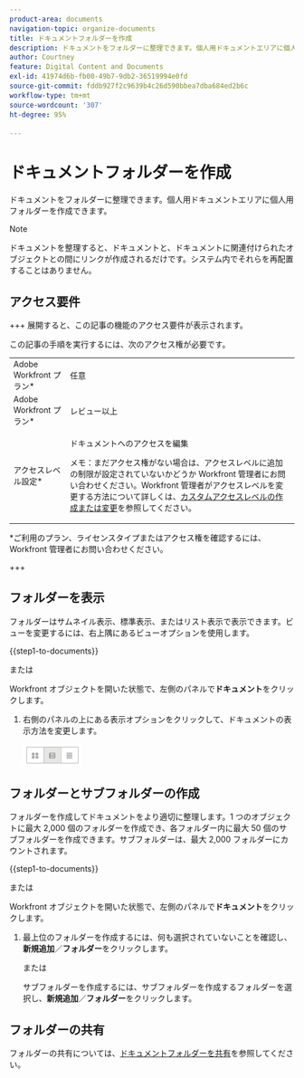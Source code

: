 ```yaml
---
product-area: documents
navigation-topic: organize-documents
title: ドキュメントフォルダーを作成
description: ドキュメントをフォルダーに整理できます。個人用ドキュメントエリアに個人用フォルダーを作成できます。
author: Courtney
feature: Digital Content and Documents
exl-id: 41974d6b-fb00-49b7-9db2-36519994e0fd
source-git-commit: fddb927f2c9639b4c26d590bbea7dba684ed2b6c
workflow-type: tm+mt
source-wordcount: '307'
ht-degree: 95%

---
```


# ドキュメントフォルダーを作成

ドキュメントをフォルダーに整理できます。個人用ドキュメントエリアに個人用フォルダーを作成できます。

>[!NOTE]
>
>ドキュメントを整理すると、ドキュメントと、ドキュメントに関連付けられたオブジェクトとの間にリンクが作成されるだけです。システム内でそれらを再配置することはありません。

## アクセス要件

+++ 展開すると、この記事の機能のアクセス要件が表示されます。

この記事の手順を実行するには、次のアクセス権が必要です。

<table style="table-layout:auto"> 
 <col> 
 <col> 
 <tbody> 
  <tr> 
   <td role="rowheader">Adobe Workfront プラン*</td> 
   <td> <p>任意</p> </td> 
  </tr> 
  <tr> 
   <td role="rowheader">Adobe Workfront プラン*</td> 
   <td> <p>レビュー以上</p> </td> 
  </tr> 
  <tr> 
   <td role="rowheader">アクセスレベル設定*</td> 
   <td> <p>ドキュメントへのアクセスを編集</p> <p>メモ：まだアクセス権がない場合は、アクセスレベルに追加の制限が設定されていないかどうか Workfront 管理者にお問い合わせください。Workfront 管理者がアクセスレベルを変更する方法について詳しくは、<a href="../../administration-and-setup/add-users/configure-and-grant-access/create-modify-access-levels.md" class="MCXref xref">カスタムアクセスレベルの作成または変更</a>を参照してください。</p> </td> 
  </tr> 
 </tbody> 
</table>

&#42;ご利用のプラン、ライセンスタイプまたはアクセス権を確認するには、Workfront 管理者にお問い合わせください。

+++

## フォルダーを表示

フォルダーはサムネイル表示、標準表示、またはリスト表示で表示できます。ビューを変更するには、右上隅にあるビューオプションを使用します。

{{step1-to-documents}}

または

Workfront オブジェクトを開いた状態で、左側のパネルで&#x200B;**ドキュメント**&#x200B;をクリックします。

1. 右側のパネルの上にある表示オプションをクリックして、ドキュメントの表示方法を変更します。

   ![&#x200B; ドキュメント表示オプション &#x200B;](assets/screenshot-2016-07-07-12.46.54.png)

## フォルダーとサブフォルダーの作成

フォルダーを作成してドキュメントをより適切に整理します。1 つのオブジェクトに最大 2,000 個のフォルダーを作成でき、各フォルダー内に最大 50 個のサブフォルダーを作成できます。サブフォルダーは、最大 2,000 フォルダーにカウントされます。

{{step1-to-documents}}

または

Workfront オブジェクトを開いた状態で、左側のパネルで&#x200B;**ドキュメント**&#x200B;をクリックします。

1. 最上位のフォルダーを作成するには、何も選択されていないことを確認し、**新規追加**／**フォルダー**&#x200B;をクリックします。

   または

   サブフォルダーを作成するには、サブフォルダーを作成するフォルダーを選択し、**新規追加**／**フォルダー**&#x200B;をクリックします。

## フォルダーの共有

フォルダーの共有については、[ドキュメントフォルダーを共有](../../workfront-basics/grant-and-request-access-to-objects/share-a-document-folder.md)を参照してください。
